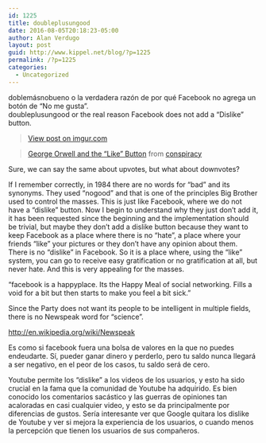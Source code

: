 ```yaml
---
id: 1225
title: doubleplusungood
date: 2016-08-05T20:18:23-05:00
author: Alan Verdugo
layout: post
guid: http://www.kippel.net/blog/?p=1225
permalink: /?p=1225
categories:
  - Uncategorized
---
```

doblemásnobueno o la verdadera razón de por qué Facebook no agrega un botón de &#8220;No me gusta&#8221;.  
doubleplusungood or the real reason Facebook does not add a &#8220;Dislike&#8221; button.

<blockquote class="imgur-embed-pub" lang="en" data-id="KK1ar">
  <p>
    <a href="https://imgur.com/KK1ar">View post on imgur.com</a>
  </p>
</blockquote>



<blockquote class="reddit-card" >
  <p>
    <a href="https://www.reddit.com/r/conspiracy/comments/ri18l/george_orwell_and_the_like_button/?ref_source=embed&ref=share">George Orwell and the “Like” Button</a> from <a href="https://www.reddit.com/r/conspiracy/">conspiracy</a>
  </p>
</blockquote>



Sure, we can say the same about upvotes, but what about downvotes?

If I remember correctly, in 1984 there are no words for &#8220;bad&#8221; and its synonyms. They used &#8220;nogood&#8221; and that is one of the principles Big Brother used to control the masses. This is just like Facebook, where we do not have a &#8220;dislike&#8221; button. Now I begin to understand why they just don&#8217;t add it, it has been requested since the beginning and the implementation should be trivial, but maybe they don&#8217;t add a dislike button because they want to keep Facebook as a place where there is no &#8220;hate&#8221;, a place where your friends &#8220;like&#8221; your pictures or they don&#8217;t have any opinion about them. There is no &#8220;dislike&#8221; in Facebook. So it is a place where, using the &#8220;like&#8221; system, you can go to receive easy gratification or no gratification at all, but never hate. And this is very appealing for the masses.

&#8220;facebook is a happyplace. Its the Happy Meal of social networking. Fills a void for a bit but then starts to make you feel a bit sick.&#8221;

Since the Party does not want its people to be intelligent in multiple fields, there is no Newspeak word for &#8220;science&#8221;.

http://en.wikipedia.org/wiki/Newspeak

Es como si facebook fuera una bolsa de valores en la que no puedes endeudarte. Sí, pueder ganar dinero y perderlo, pero tu saldo nunca llegará a ser negativo, en el peor de los casos, tu saldo será de cero.

Youtube permite los &#8220;dislike&#8221; a los videos de los usuarios, y esto ha sido crucial en la fama que la comunidad de Youtube ha adquirido. Es bien conocido los comentarios sacástico y las guerras de opiniones tan acaloradas en casi cualquier video, y esto se da principalmente por diferencias de gustos. Sería interesante ver que Google quitara los dislike de Youtube y ver si mejora la experiencia de los usuarios, o cuando menos la percepción que tienen los usuarios de sus compañeros.